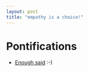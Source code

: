```yaml
---
layout: post
title: "empathy is a choice!"
---
```


# Pontifications

* [Enough said](https://www.nytimes.com/2015/07/12/opinion/sunday/empathy-is-actually-a-choice.html) :-)
